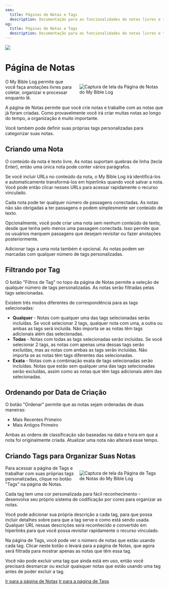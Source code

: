 ```yaml
---
seo:
  title: Páginas de Notas e Tags
  description: Documentação para as funcionalidades de notas livres e tags personalizadas do My Bible Log
og:
  title: Páginas de Notas e Tags
  description: Documentação para as funcionalidades de notas livres e tags personalizadas do My Bible Log
---
```


![](/share.jpg)

# Página de Notas

<div style="width: 50%; float: right; margin: 1rem">
  <img alt="Captura de tela da Página de Notas do My Bible Log" src="/screenshots/sc10-notes.jpg" />
</div>

O My Bible Log permite que você faça anotações livres para coletar, organizar e processar enquanto lê.

A página de Notas permite que você crie notas e trabalhe com as notas que já foram criadas. Como provavelmente você irá criar muitas notas ao longo do tempo, a organização é muito importante.

Você também pode definir suas próprias tags personalizadas para categorizar suas notas.

## Criando uma Nota

O conteúdo da nota é texto livre. As notas suportam quebras de linha (tecla Enter), então uma única nota pode conter vários parágrafos.

Se você incluir URLs no conteúdo da nota, o My Bible Log irá identificá-los e automaticamente transformá-los em hiperlinks quando você salvar a nota. Você pode então clicar nesses URLs para acessar rapidamente o recurso vinculado.

Cada nota pode ter qualquer número de passagens conectadas. As notas não são obrigadas a ter passagens e podem simplesmente ser conteúdo de texto.

Opcionalmente, você pode criar uma nota sem nenhum conteúdo de texto, desde que tenha pelo menos uma passagem conectada. Isso permite que os usuários marquem passagens que desejam revisitar ou fazer anotações posteriormente.

Adicionar tags a uma nota também é opcional. As notas podem ser marcadas com qualquer número de tags personalizadas.

## Filtrando por Tag

O botão "Filtros de Tag" no topo da página de Notas permite a seleção de qualquer número de tags personalizadas. As notas serão filtradas pelas tags selecionadas.

Existem três modos diferentes de correspondência para as tags selecionadas:

* **Qualquer** - Notas com qualquer uma das tags selecionadas serão incluídas. Se você selecionar 2 tags, qualquer nota com uma, a outra ou ambas as tags será incluída. Não importa se as notas têm tags adicionais além das selecionadas.
* **Todas** - Notas com todas as tags selecionadas serão incluídas. Se você selecionar 2 tags, as notas com apenas uma dessas tags serão excluídas, mas as notas com ambas as tags serão incluídas. Não importa se as notas têm tags diferentes das selecionadas.
* **Exata** - Notas com a combinação exata de tags selecionadas serão incluídas. Notas que estão sem qualquer uma das tags selecionadas serão excluídas, assim como as notas que têm tags adicionais além das selecionadas.

## Ordenando por Data de Criação

O botão "Ordenar" permite que as notas sejam ordenadas de duas maneiras:

* Mais Recentes Primeiro
* Mais Antigos Primeiro

Ambas as ordens de classificação são baseadas na data e hora em que a nota foi originalmente criada. Atualizar uma nota não alterará esse tempo.

## Criando Tags para Organizar Suas Notas

<div style="width: 50%; float: right; margin: 1rem">
  <img alt="Captura de tela da Página de Tags de Notas do My Bible Log" src="/screenshots/sc11-note-tags.jpg" />
</div>

Para acessar a página de Tags e trabalhar com suas próprias tags personalizadas, clique no botão "Tags" na página de Notas.

Cada tag tem uma cor personalizada para fácil reconhecimento - desenvolva seu próprio sistema de codificação por cores para organizar as notas.

Você pode adicionar sua própria descrição a cada tag, para que possa incluir detalhes sobre para que a tag serve e como está sendo usada. Qualquer URL nessas descrições será reconhecido e convertido em hiperlinks para que você possa revisitar rapidamente o recurso vinculado.

Na página de Tags, você pode ver o número de notas que estão usando cada tag. Clicar neste botão o levará para a página de Notas, que agora será filtrada para mostrar apenas as notas que têm essa tag.

Você não pode excluir uma tag que ainda está em uso, então você precisará desmarcar ou excluir quaisquer notas que estão usando uma tag antes de poder excluir a tag.

<div class="buttons">
  <a class="button is-light" href="/notes">Ir para a página de Notas</a>
  <a class="button is-light" href="/tags">Ir para a página de Tags</a>
</div>